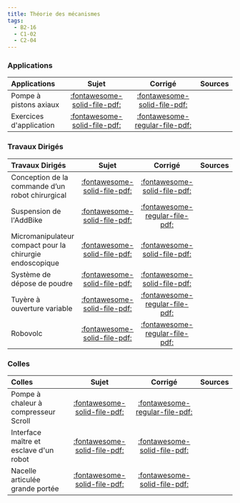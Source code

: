 ```yaml
---
title: Théorie des mécanismes 
tags:
  - B2-16
  - C1-02
  - C2-04
---
```



### Applications 
 
| Applications | Sujet | Corrigé | Sources  | 
| :-------------- | :---: | :-----: | :------: | 
| Pompe à pistons axiaux | [:fontawesome-solid-file-pdf:](http://xpessoles-cpge.fr/pdf/Cy_06_02_Activation_01_Sujet.pdf) | [:fontawesome-solid-file-pdf:](http://xpessoles-cpge.fr/pdf/Cy_06_02_Activation_01_Corrige.pdf) | 
| Exercices d'application | [:fontawesome-solid-file-pdf:](http://xpessoles-cpge.fr/pdf/Cy_06_02_Application_01_Sujet.pdf) | [:fontawesome-regular-file-pdf:](http://xpessoles-cpge.fr/pdf/Cy_06_02_Application_01_Corrige.pdf) | 

### Travaux Dirigés 
 
| Travaux Dirigés | Sujet | Corrigé | Sources  | 
| :-------------- | :---: | :-----: | :------: | 
| Conception de la commande d’un robot chirurgical | [:fontawesome-solid-file-pdf:](http://xpessoles-cpge.fr/pdf/Cy_06_02_Colle_03_DaVinci_Sujet.pdf) | [:fontawesome-solid-file-pdf:](http://xpessoles-cpge.fr/pdf/Cy_06_02_Colle_03_DaVinci_Corrige.pdf) | 
| Suspension de l'AddBike | [:fontawesome-solid-file-pdf:](http://xpessoles-cpge.fr/pdf/Cy_06_02_TD_01_AddBike_Sujet.pdf) | [:fontawesome-regular-file-pdf:](http://xpessoles-cpge.fr/pdf/Cy_06_02_TD_01_AddBike_Corrige.pdf) | 
| Micromanipulateur compact pour la chirurgie endoscopique | [:fontawesome-solid-file-pdf:](http://xpessoles-cpge.fr/pdf/Cy_06_02_TD_02_MC2E_Sujet.pdf) | [:fontawesome-solid-file-pdf:](http://xpessoles-cpge.fr/pdf/Cy_06_02_TD_02_MC2E_Corrige.pdf) | 
| Système de dépose de poudre | [:fontawesome-solid-file-pdf:](http://xpessoles-cpge.fr/pdf/Cy_06_02_TD_03_Prehenseur_Sujet.pdf) | [:fontawesome-solid-file-pdf:](http://xpessoles-cpge.fr/pdf/Cy_06_02_TD_03_Prehenseur_Corrige.pdf) | 
| Tuyère à ouverture variable | [:fontawesome-solid-file-pdf:](http://xpessoles-cpge.fr/pdf/Cy_06_02_TD_04_Tuyere_Sujet.pdf) | [:fontawesome-regular-file-pdf:](http://xpessoles-cpge.fr/pdf/Cy_06_02_TD_04_Tuyere_Corrige.pdf) | 
| Robovolc | [:fontawesome-solid-file-pdf:](http://xpessoles-cpge.fr/pdf/Cy_06_02_TD_06_Robovolc_Sujet.pdf) | [:fontawesome-regular-file-pdf:](http://xpessoles-cpge.fr/pdf/Cy_06_02_TD_06_Robovolc_Corrige.pdf) | 

### Colles 
 
| Colles | Sujet | Corrigé | Sources  | 
| :-------------- | :---: | :-----: | :------: | 
| Pompe à chaleur à compresseur Scroll | [:fontawesome-solid-file-pdf:](http://xpessoles-cpge.fr/pdf/Cy_06_02_Colle_01_Scroll_Sujet.pdf) | [:fontawesome-regular-file-pdf:](http://xpessoles-cpge.fr/pdf/Cy_06_02_Colle_01_Scroll_Corrige.pdf) | 
| Interface maître et esclave d'un robot | [:fontawesome-solid-file-pdf:](http://xpessoles-cpge.fr/pdf/Cy_06_02_Colle_02_Hoeken_Sujet.pdf) | [:fontawesome-solid-file-pdf:](http://xpessoles-cpge.fr/pdf/Cy_06_02_Colle_02_Hoeken_Corrige.pdf) | 
| Nacelle articulée grande portée | [:fontawesome-solid-file-pdf:](http://xpessoles-cpge.fr/pdf/Cy_06_02_Colle_04_Nacelle_Sujet.pdf) | [:fontawesome-solid-file-pdf:](http://xpessoles-cpge.fr/pdf/Cy_06_02_Colle_04_Nacelle_Corrige.pdf) | 


